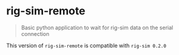 # rig-sim-remote

> Basic python application to wait for rig-sim data on the serial connection

This version of `rig-sim-remote` is compatible with `rig-sim 0.2.0`
